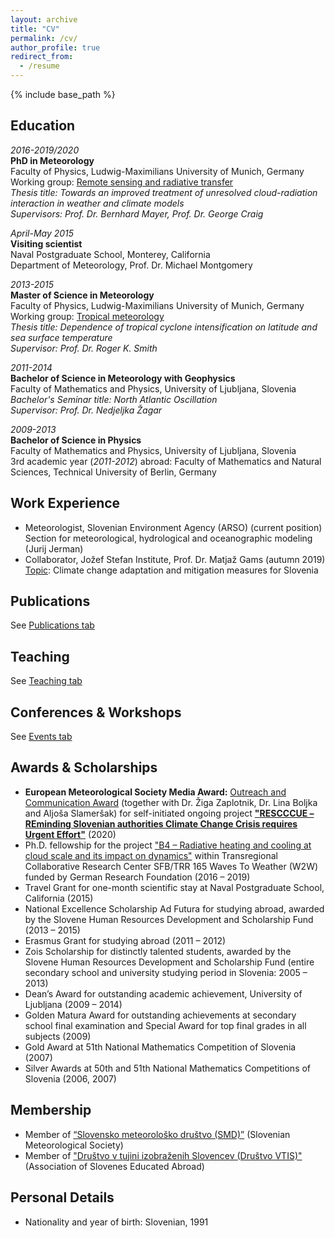 ```yaml
---
layout: archive
title: "CV"
permalink: /cv/
author_profile: true
redirect_from:
  - /resume
---
```


{% include base_path %}

## Education

_2016-2019/2020_<br/>
**PhD in Meteorology**<br/> 
Faculty of Physics, Ludwig-Maximilians University of Munich, Germany<br/> 
Working group: [Remote sensing and radiative transfer](https://www.en.meteo.physik.uni-muenchen.de/forschung/atmo_fern/index.html)<br/> 
_Thesis title: Towards an improved treatment of unresolved cloud-radiation interaction in weather and climate models_<br/> 
_Supervisors: Prof. Dr. Bernhard Mayer, Prof. Dr. George Craig_

_April-May 2015_<br/> 
**Visiting scientist**<br/> 
Naval Postgraduate School, Monterey, California<br/> 
Department of Meteorology, Prof. Dr. Michael Montgomery

_2013-2015_<br/>
**Master of Science in Meteorology**<br/> 
Faculty of Physics, Ludwig-Maximilians University of Munich, Germany<br/>
Working group: [Tropical meteorology](https://www.en.meteo.physik.uni-muenchen.de/forschung/tropische/index.html)<br/> 
_Thesis title: Dependence of tropical cyclone intensification on latitude and sea surface temperature_<br/> 
_Supervisor: Prof. Dr. Roger K. Smith_

_2011-2014_<br/>
**Bachelor of Science in Meteorology with Geophysics**<br/>
Faculty of Mathematics and Physics, University of Ljubljana, Slovenia<br/> 
_Bachelor's Seminar title: North Atlantic Oscillation_<br/> 
_Supervisor: Prof. Dr. Nedjeljka Žagar_

_2009-2013_<br/>
**Bachelor of Science in Physics**<br/>
Faculty of Mathematics and Physics, University of Ljubljana, Slovenia<br/>
3rd academic year (_2011-2012_) abroad:
Faculty of Mathematics and Natural Sciences, Technical University of Berlin, Germany

## Work Experience
* Meteorologist, Slovenian Environment Agency (ARSO) (current position)<br/> 
Section for meteorological, hydrological and oceanographic modeling (Jurij Jerman)
* Collaborator, Jožef Stefan Institute, Prof. Dr. Matjaž Gams (autumn 2019)<br/>
<ins>Topic</ins>: Climate change adaptation and mitigation measures for Slovenia

## Publications

See [Publications tab](https://ninacrnivec.github.io/publications/)
  
## Teaching

See [Teaching tab](https://ninacrnivec.github.io/teaching/)
  
## Conferences & Workshops

See [Events tab](https://ninacrnivec.github.io/events/)
  
## Awards & Scholarships
* **European Meteorological Society Media Award:** [Outreach and Communication Award](https://www.emetsoc.org/oc2020-for-rescccue-slovenia/) (together with Dr. Žiga Zaplotnik, Dr. Lina Boljka and Aljoša Slameršak) for self-initiated ongoing project **["RESCCCUE – REminding Slovenian authorities Climate Change Crisis requires Urgent Effort"](https://www.emetsoc.org/wp-content/uploads/2020/06/oc2020_RESCCCUE_project-description.pdf)** (2020)
* Ph.D. fellowship for the project ["B4 – Radiative heating and cooling at cloud scale and its impact on dynamics"](https://w2w.meteo.physik.uni-muenchen.de/research_areas/phase1/b4/index.html) within Transregional Collaborative Research Center SFB/TRR 165 Waves To Weather (W2W) funded by German Research Foundation (2016 – 2019)
* Travel Grant for one-month scientific stay at Naval Postgraduate School, California (2015)
* National Excellence Scholarship Ad Futura for studying abroad, awarded by the Slovene Human Resources Development and Scholarship Fund (2013 – 2015)
* Erasmus Grant for studying abroad (2011 – 2012)
* Zois Scholarship for distinctly talented students, awarded by the Slovene Human Resources Development and Scholarship Fund (entire secondary school and university studying period in Slovenia: 2005 – 2013)
* Dean’s Award for outstanding academic achievement, University of Ljubljana (2009 – 2014)
* Golden Matura Award for outstanding achievements at secondary school final examination and Special Award for top final grades in all subjects (2009)
* Gold Award at 51th National Mathematics Competition of Slovenia (2007)
* Silver Awards at 50th and 51th National Mathematics Competitions of Slovenia (2006, 2007)
  
## Membership

* Member of [“Slovensko meteorološko društvo (SMD)”](http://www.smd.v-izdelavi.si/domov/) (Slovenian Meteorological Society)
* Member of ["Društvo v tujini izobraženih Slovencev (Društvo VTIS)"](https://www.drustvovtis.si/) (Association of Slovenes Educated Abroad) 

## Personal Details

* Nationality and year of birth: Slovenian, 1991


